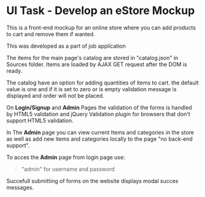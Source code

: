 # UI Task - Develop an eStore Mockup

This is a front-end mockup for an online store where you can add products to cart and remove them if wanted.

This was developed as a part of job application

The items for the main page's catalog are stored in "catalog.json" in Sources folder. Items are loaded by AJAX GET request after the DOM is ready.

The catalog have an option for adding quantities of items to cart. the default value is one and if it is set to zero or is empty validation message is displayed and order will not be placed.

On **Login/Signup** and **Admin** Pages the validation of the forms is handled by HTML5 validation and jQuery Validation plugin for browsers that don't support HTML5 validation.

In The **Admin** page you can view current Items and categories in the store as well as add new items and categories locally to the page "no back-end support".

To acces the **Admin** page from login page use:
>"admin" for username and password

Succefull submitting of forms on the website displays modal succes messages.


